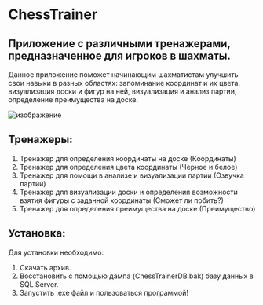 # ChessTrainer
## Приложение с различными тренажерами, предназначенное для игроков в шахматы.

Данное приложение поможет начинающим шахматистам улучшить свои навыки в разных областях: запоминание координат и их цвета,
визуализация доски и фигур на ней, визуализация и анализ партии, определение преимущества на доске. 

![изображение](https://user-images.githubusercontent.com/86565009/155879771-f64a1167-d9bf-4098-86fe-7eb6110a96a2.png)

## Тренажеры:

1. Тренажер для определения координаты на доске (Координаты)
2. Тренажер для определения цвета координаты (Черное и белое)
3. Тренажер для помощи в анализе и визуализации партии (Озвучка партии)
4. Тренажер для визуализации доски и определения возможности взятия фигуры с заданной координаты (Сможет ли побить?)
5. Тренажер для определения преимущества на доске (Преимущество)

## Установка:

Для установки необходимо:
1. Скачать архив.
2. Восстановить с помощью дампа (ChessTrainerDB.bak) базу данных в SQL Server. 
4. Запустить .exe файл и пользоваться программой!
